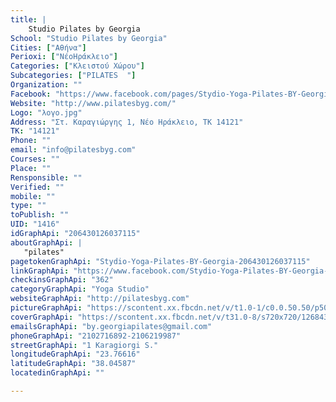 ```yaml
---
title: |
    Studio Pilates by Georgia
School: "Studio Pilates by Georgia"
Cities: ["Αθήνα"]
Perioxi: ["ΝέοΗράκλειο"]
Categories: ["Κλειστού Χώρου"]
Subcategories: ["PILATES  "]
Organization: ""
Facebook: "https://www.facebook.com/pages/Stydio-Yoga-Pilates-BY-Georgia/206430126037115?fref=ts"
Website: "http://www.pilatesbyg.com/"
Logo: "λογο.jpg"
Address: "Στ. Καραγιώργης 1, Νέο Ηράκλειο, ΤΚ 14121"
TK: "14121"
Phone: ""
email: "info@pilatesbyg.com"
Courses: ""
Place: ""
Rensponsible: ""
Verified: ""
mobile: ""
type: ""
toPublish: ""
UID: "1416"
idGraphApi: "206430126037115"
aboutGraphApi: | 
   "pilates"
pagetokenGraphApi: "Stydio-Yoga-Pilates-BY-Georgia-206430126037115"
linkGraphApi: "https://www.facebook.com/Stydio-Yoga-Pilates-BY-Georgia-206430126037115/"
checkinsGraphApi: "362"
categoryGraphApi: "Yoga Studio"
websiteGraphApi: "http://pilatesbyg.com"
pictureGraphApi: "https://scontent.xx.fbcdn.net/v/t1.0-1/c0.0.50.50/p50x50/599791_705410186139104_2121498905_n.jpg?oh=39f1c0d38c775096c4dd59fa0076b845&amp;oe=5B38B0D7"
coverGraphApi: "https://scontent.xx.fbcdn.net/v/t31.0-8/s720x720/1268436_705409466139176_1686000088_o.jpg?oh=6abaa7fae8deec841c822b02871fbe5f&amp;oe=5B4BE34D"
emailsGraphApi: "by.georgiapilates@gmail.com"
phoneGraphApi: "2102716892-2106219987"
streetGraphApi: "1 Karagiorgi S."
longitudeGraphApi: "23.76616"
latitudeGraphApi: "38.04587"
locatedinGraphApi: ""

---
```




